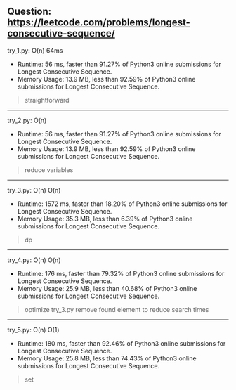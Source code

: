 Question: https://leetcode.com/problems/longest-consecutive-sequence/
---

try_1.py: O(n) 64ms

* Runtime: 56 ms, faster than 91.27% of Python3 online submissions for Longest Consecutive Sequence.
* Memory Usage: 13.9 MB, less than 92.59% of Python3 online submissions for Longest Consecutive Sequence.

> straightforward

---

try_2.py: O(n)

* Runtime: 56 ms, faster than 91.27% of Python3 online submissions for Longest Consecutive Sequence.
* Memory Usage: 13.9 MB, less than 92.59% of Python3 online submissions for Longest Consecutive Sequence.

> reduce variables

---

try_3.py: O(n) O(n)

* Runtime: 1572 ms, faster than 18.20% of Python3 online submissions for Longest Consecutive Sequence.
* Memory Usage: 35.3 MB, less than 6.39% of Python3 online submissions for Longest Consecutive Sequence.

> dp

---

try_4.py: O(n) O(n)

* Runtime: 176 ms, faster than 79.32% of Python3 online submissions for Longest Consecutive Sequence.
* Memory Usage: 25.9 MB, less than 40.68% of Python3 online submissions for Longest Consecutive Sequence.

> optimize try_3.py
> remove found element to reduce search times

---

try_5.py: O(n) O(1)

* Runtime: 180 ms, faster than 92.46% of Python3 online submissions for Longest Consecutive Sequence.
* Memory Usage: 25.8 MB, less than 74.43% of Python3 online submissions for Longest Consecutive Sequence.

> set
